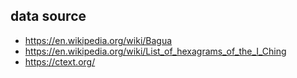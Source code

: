 ## data source

- https://en.wikipedia.org/wiki/Bagua
- https://en.wikipedia.org/wiki/List_of_hexagrams_of_the_I_Ching
- https://ctext.org/

